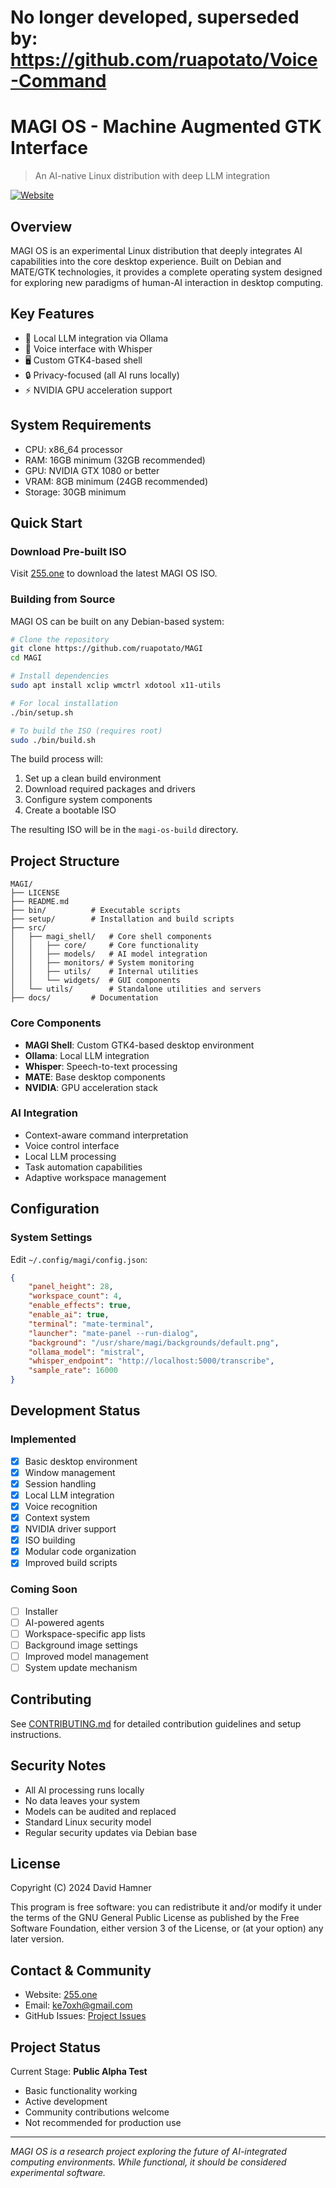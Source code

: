 # No longer developed, superseded by: https://github.com/ruapotato/Voice-Command
# MAGI OS - Machine Augmented GTK Interface

> An AI-native Linux distribution with deep LLM integration

[![Website](https://img.shields.io/badge/Website-255.one-blue)](https://255.one)

## Overview
MAGI OS is an experimental Linux distribution that deeply integrates AI capabilities into the core desktop experience. Built on Debian and MATE/GTK technologies, it provides a complete operating system designed for exploring new paradigms of human-AI interaction in desktop computing.

## Key Features
- 🧠 Local LLM integration via Ollama
- 🎤 Voice interface with Whisper
- 🖥️ Custom GTK4-based shell
- 🔒 Privacy-focused (all AI runs locally)
- ⚡ NVIDIA GPU acceleration support

## System Requirements
- CPU: x86_64 processor
- RAM: 16GB minimum (32GB recommended)
- GPU: NVIDIA GTX 1080 or better
- VRAM: 8GB minimum (24GB recommended)
- Storage: 30GB minimum

## Quick Start

### Download Pre-built ISO
Visit [255.one](https://255.one/?page_id=15) to download the latest MAGI OS ISO.

### Building from Source
MAGI OS can be built on any Debian-based system:

```bash
# Clone the repository
git clone https://github.com/ruapotato/MAGI
cd MAGI

# Install dependencies
sudo apt install xclip wmctrl xdotool x11-utils

# For local installation
./bin/setup.sh

# To build the ISO (requires root)
sudo ./bin/build.sh
```

The build process will:
1. Set up a clean build environment
2. Download required packages and drivers
3. Configure system components
4. Create a bootable ISO

The resulting ISO will be in the `magi-os-build` directory.

## Project Structure

```
MAGI/
├── LICENSE
├── README.md
├── bin/          # Executable scripts
├── setup/        # Installation and build scripts
├── src/
│   ├── magi_shell/   # Core shell components
│   │   ├── core/     # Core functionality
│   │   ├── models/   # AI model integration
│   │   ├── monitors/ # System monitoring
│   │   ├── utils/    # Internal utilities
│   │   └── widgets/  # GUI components
│   └── utils/        # Standalone utilities and servers
├── docs/         # Documentation
```

### Core Components
- **MAGI Shell**: Custom GTK4-based desktop environment
- **Ollama**: Local LLM integration
- **Whisper**: Speech-to-text processing
- **MATE**: Base desktop components
- **NVIDIA**: GPU acceleration stack

### AI Integration
- Context-aware command interpretation
- Voice control interface
- Local LLM processing
- Task automation capabilities
- Adaptive workspace management

## Configuration

### System Settings
Edit `~/.config/magi/config.json`:
```json
{
    "panel_height": 28,
    "workspace_count": 4,
    "enable_effects": true,
    "enable_ai": true,
    "terminal": "mate-terminal",
    "launcher": "mate-panel --run-dialog",
    "background": "/usr/share/magi/backgrounds/default.png",
    "ollama_model": "mistral",
    "whisper_endpoint": "http://localhost:5000/transcribe",
    "sample_rate": 16000
}
```

## Development Status

### Implemented
- [x] Basic desktop environment
- [x] Window management
- [x] Session handling
- [x] Local LLM integration
- [x] Voice recognition
- [x] Context system
- [x] NVIDIA driver support
- [x] ISO building
- [x] Modular code organization
- [x] Improved build scripts

### Coming Soon
- [ ] Installer
- [ ] AI-powered agents
- [ ] Workspace-specific app lists
- [ ] Background image settings
- [ ] Improved model management
- [ ] System update mechanism

## Contributing
See [CONTRIBUTING.md](docs/CONTRIBUTING.md) for detailed contribution guidelines and setup instructions.

## Security Notes
- All AI processing runs locally
- No data leaves your system
- Models can be audited and replaced
- Standard Linux security model
- Regular security updates via Debian base

## License
Copyright (C) 2024 David Hamner

This program is free software: you can redistribute it and/or modify
it under the terms of the GNU General Public License as published by
the Free Software Foundation, either version 3 of the License, or
(at your option) any later version.

## Contact & Community
- Website: [255.one](https://255.one)
- Email: ke7oxh@gmail.com
- GitHub Issues: [Project Issues](https://github.com/ruapotato/MAGI/issues)

## Project Status
Current Stage: **Public Alpha Test**
- Basic functionality working
- Active development
- Community contributions welcome
- Not recommended for production use

---
*MAGI OS is a research project exploring the future of AI-integrated computing environments. While functional, it should be considered experimental software.*
